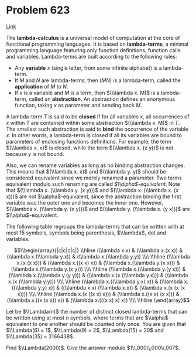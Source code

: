 # Problem 623

[Link](https://projecteuler.net/problem=623)

The **lambda-calculus** is a universal model of computation at the core of functional programming languages. It is based on **lambda-terms**, a minimal programming language featuring only function definitions, function calls and variables. Lambda-terms are built according to the following rules:

*   Any **variable** $x$ (single letter, from some infinite alphabet) is a lambda-term.
*   If $M$ and $N$ are lambda-terms, then $(M N)$ is a lambda-term, called the **application** of $M$ to $N$.
*   If $x$ is a variable and $M$ is a term, then $(\\lambda x. M)$ is a lambda-term, called an **abstraction**. An abstraction defines an anonymous function, taking $x$ as parameter and sending back $M$.

A lambda-term $T$ is said to be **closed** if for all variables $x$, all occurrences of $x$ within $T$ are contained within some abstraction $(\\lambda x. M)$ in $T$. The smallest such abstraction is said to **bind** the occurrence of the variable $x$. In other words, a lambda-term is closed if all its variables are bound to parameters of enclosing functions definitions. For example, the term $(\\lambda x. x)$ is closed, while the term $(\\lambda x. (x y))$ is not because $y$ is not bound.

Also, we can rename variables as long as no binding abstraction changes. This means that $(\\lambda x. x)$ and $(\\lambda y. y)$ should be considered equivalent since we merely renamed a parameter. Two terms equivalent modulo such renaming are called *$\\alpha$-equivalent*. Note that $(\\lambda x. (\\lambda y. (x y)))$ and $(\\lambda x. (\\lambda x. (x x)))$ are not $\\alpha$-equivalent, since the abstraction binding the first variable was the outer one and becomes the inner one. However, $(\\lambda x. (\\lambda y. (x y)))$ and $(\\lambda y. (\\lambda x. (y x)))$ are $\\alpha$-equivalent.

The following table regroups the lambda-terms that can be written with at most $15$ symbols, symbols being parenthesis, $\\lambda$, dot and variables.

$$\\begin{array}{|c|c|c|c|} \\hline (\\lambda x.x) & (\\lambda x.(x x)) & (\\lambda x.(\\lambda y.x)) & (\\lambda x.(\\lambda y.y)) \\\\ \\hline (\\lambda x.(x (x x))) & (\\lambda x.((x x) x)) & (\\lambda x.(\\lambda y.(x x))) & (\\lambda x.(\\lambda y.(x y))) \\\\ \\hline (\\lambda x.(\\lambda y.(y x))) & (\\lambda x.(\\lambda y.(y y))) & (\\lambda x.(x (\\lambda y.x))) & (\\lambda x.(x (\\lambda y.y))) \\\\ \\hline (\\lambda x.((\\lambda y.x) x)) & (\\lambda x.((\\lambda y.y) x)) & ((\\lambda x.x) (\\lambda x.x)) & (\\lambda x.(x (x (x x)))) \\\\ \\hline (\\lambda x.(x ((x x) x))) & (\\lambda x.((x x) (x x))) & (\\lambda x.((x (x x)) x)) & (\\lambda x.(((x x) x) x)) \\\\ \\hline \\end{array}$$

Let be $\\Lambda(n)$ the number of distinct closed lambda-terms that can be written using at most $n$ symbols, where terms that are $\\alpha$-equivalent to one another should be counted only once. You are given that $\\Lambda(6) = 1$, $\\Lambda(9) = 2$, $\\Lambda(15) = 20$ and $\\Lambda(35) = 3166438$.

Find $\\Lambda(2000)$. Give the answer modulo $1\\,000\\,000\\,007$.